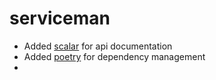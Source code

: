 # serviceman

- Added [scalar](https://github.com/scalar/scalar) for api documentation
- Added [poetry](https://github.com/python-poetry/poetry) for dependency management
- 